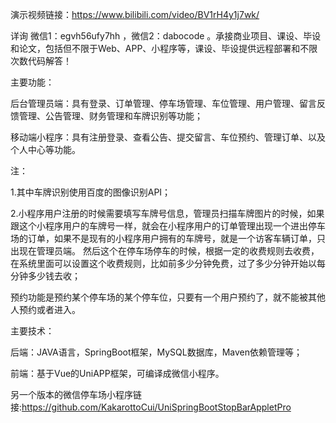 演示视频链接：https://www.bilibili.com/video/BV1rH4y1j7wk/

详询 微信1：egvh56ufy7hh ，微信2：dabocode  。承接商业项目、课设、毕设和论文，包括但不限于Web、APP、小程序等，课设、毕设提供远程部署和不限次数代码解答！

主要功能：

后台管理员端：具有登录、订单管理、停车场管理、车位管理、用户管理、留言反馈管理、公告管理、财务管理和车牌识别等功能；

移动端小程序：具有注册登录、查看公告、提交留言、车位预约、管理订单、以及个人中心等功能。

注：

1.其中车牌识别使用百度的图像识别API；

2.小程序用户注册的时候需要填写车牌号信息，管理员扫描车牌图片的时候，如果跟这个小程序用户的车牌号一样，就会在小程序用户的订单管理出现一个进出停车场的订单，如果不是现有的小程序用户拥有的车牌号，就是一个访客车辆订单，只出现在管理员端。
然后这个在停车场停车的时候，根据一定的收费规则去收费，在系统里面可以设置这个收费规则，比如前多少分钟免费，过了多少分钟开始以每分钟多少钱去收；

预约功能是预约某个停车场的某个停车位，只要有一个用户预约了，就不能被其他人预约或者进入。

主要技术：

后端：JAVA语言，SpringBoot框架，MySQL数据库，Maven依赖管理等；

前端：基于Vue的UniAPP框架，可编译成微信小程序。

另一个版本的微信停车场小程序链接:https://github.com/KakarottoCui/UniSpringBootStopBarAppletPro
